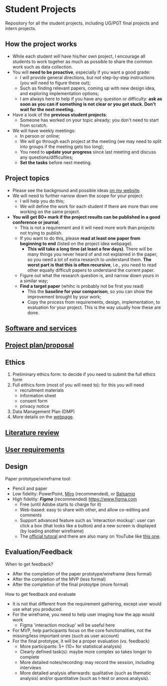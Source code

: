 # Student Projects
Repository for all the student projects, including UG/PGT final projects and intern projects.

## How the project works
- While each student will have his/her own project, I encourage all students to work togeher as much as possible to share the common work such as data collection.
- You will **need to be proactive**, especially if you want a good grade:
  - I will provide general directions, but not step-by-step instructions (you will need to figure these out);
  - Such as finding relevant papers, coming up with new design idea, and exploring implementation options;
  - I am always here to help if you have any question or difficulty: **ask as soon as you can if something is not clear or you got stuck. Don't wait for the next meeting.**
- Have a look of the **previous student projects**:
  - Someone has worked on your topic already; you don't need to start from scratch.
- We will have weekly meetings:
  - In person or online;
  - We will go through each project at the meeting (we may need to split into groups if the meeting gets too long);
  - You need to **update your progress** since last meeting and discuss any questions/difficulties;
  - **Set the tasks** before next meeting.

## Project topics
- Please see the background and possible ideas [on my website](https://kaixu.me/projects/).
- We will need to further narrow down the scope for your project:
  - I will help you do this;
  - We will define the work for each student if there are more than one working on the same project.  
- **You will get 80+ mark if the project results can be published in a good conference or journal**;
  - This is not a requirement and it will need more work than projects not trying to publish.  
  - If you want to do this, please **read at least one paper from beginning to end** (listed on the project idea webpage). 
    - **This will take a long time (at least a few days)**. There will be many things you never heard of and not explained in the paper, so you need a lot of extra research to understand them. **The worst part is that this is often recursive**, i.e., you need to read other equally difficult papers to understand the current paper.
  - Figure out what the research question is, and narrow down yours in a similar way;
  - **Find a target paper** (whihc is probably not be first you read)
    - This the **baseline for your comparison**, so you can show the improvement brought by your work;
    - Copy the process from requirements, design, implementation, to evaluation for your project. This is the way usually how these are done.
 
## [Software and services](instructions/software.md)

## [Project plan/proposal](instructions/proposal.md)

## Ethics
1. Preliminary ethics form: to decide if you need to submit the full ethics form
2. Full eithics form (most of you will need to): for this you will need
   - recruitment materials
   - information sheet
   - consent form
   - privacy notice
1. Data Management Plan (DMP)
2. More details on the [webpage](https://uniofnottm.sharepoint.com/sites/ComputerScienceResearchEthicsResources).

## [Literature review](instructions/literature.md)

## [User requirements](instructions/requirements.md)

## Design
Paper prototype/wireframe tool: 
- Pencil and paper
- Low fidelity: PowerPoint, [Miro](https://miro.com/) (recommended), or [Balsamiq](https://balsamiq.com/)
- High fidelity: ***Figma*** (recommended) https://www.figma.com
  - Free (until Adobe starts to charge for it)
  - Web-based: easy to share with other, and allow co-editing and comments
  - Support advanced feature such as 'interaction mockup': user can click a box (that looks like a button) and a new screen is displayed (by loading another wireframe)
  - The [official tutoral](https://help.figma.com/hc/en-us/sections/4405269443991-Figma-for-Beginners-tutorial-4-parts-) and there are also many on YouTube like [this one](https://www.youtube.com/watch?v=eZJOSK4gXl4).

## Evaluation/Feedback

When to get feedback?
- After the completion of the paper prototype/wireframe (less formal)
- After the completion of the MVP (less formal)
- After the completion of the final protoytpe (more formal)

How to get feedback and evaluate 
- It is not that different from the requirement gathering, except user would use what you produced.
- For the wireframe, you need to help user imaging how the app would work
  - Figma 'interaction mockup' will be useful here
- For MVP, help participants focus on the core functionalities, not the missing/less important ones (such as user account)
- For the final prototype, it will be a proper evaluation (vs. feedback)
  - More participants: 5+ (10+ for statistical analysis)
  - Clearly defined task(s): maybe more complex so takes longer to complete
  - More detailed notes/recording: may record the session, including interviews
  - More detailed analysis afterwards: qualitative (such as thematic analysis) and/or quantitative (such as t-test or anova analysis). 

